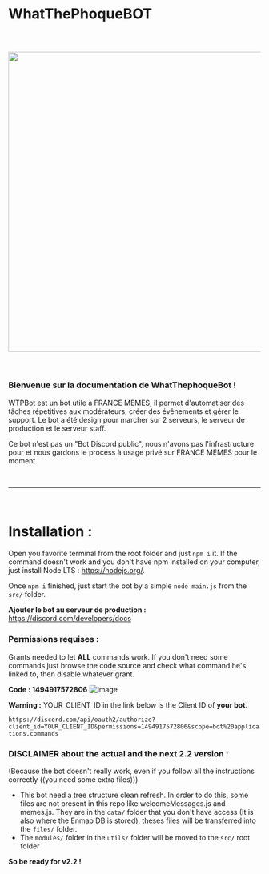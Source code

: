 # WhatThePhoqueBOT

<br/>

<h3 align="center"><img src="https://user-images.githubusercontent.com/49253492/139536561-5eaf9aad-64dd-4bc4-a33a-913a28ccb620.png" width="600px"></h3>

<br/>

### **Bienvenue sur la documentation de WhatThephoqueBot !**

WTPBot est un bot utile à FRANCE MEMES, il permet d'automatiser des tâches répetitives aux modérateurs, créer des évênements et gérer le support. Le bot a été design pour marcher sur 2 serveurs, le serveur de production et le serveur staff.

Ce bot n'est pas un "Bot Discord public", nous n'avons pas l'infrastructure pour et nous gardons le process à usage privé sur FRANCE MEMES pour le moment.

<br/>

---

<br/>

# Installation : 

Open you favorite terminal from the root folder and just `npm i` it.
If the command doesn't work and you don't have npm installed on your computer, just install Node LTS : https://nodejs.org/.

Once `npm i` finished, just start the bot by a simple `node main.js` from the `src/` folder.

**Ajouter le bot au serveur de production :**
https://discord.com/developers/docs

### **Permissions requises :**

Grants needed to let **ALL** commands work. If you don't need some commands just browse the code source and check what command he's linked to, then disable whatever grant.

**Code : 1494917572806**
![image](https://user-images.githubusercontent.com/49253492/182611293-0617a171-20ef-4935-9797-c5d8aa0c43b4.png)

**Warning :** YOUR_CLIENT_ID in the link below is the Client ID of **your bot**.

`https://discord.com/api/oauth2/authorize?client_id=YOUR_CLIENT_ID&permissions=1494917572806&scope=bot%20applications.commands`

### DISCLAIMER about the actual and the next 2.2 version : 
(Because the bot doesn't really work, even if you follow all the instructions correctly ((you need some extra files)))
- This bot need a tree structure clean refresh. In order to do this, some files are not present in this repo like welcomeMessages.js and memes.js. They are in the `data/` folder that you don't have access (It is also where the Enmap DB is stored), theses files will be transferred into the `files/` folder.
- The `modules/` folder in the `utils/` folder will be moved to the `src/` root folder

**So be ready for v2.2 !**
